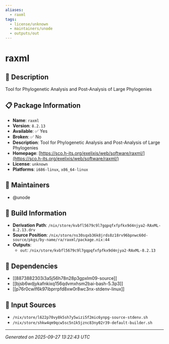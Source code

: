 ```yaml
---
aliases:
  - raxml
tags:
  - license/unknown
  - maintainers/unode
  - outputs/out
---
```


# raxml

## 📝 Description

Tool for Phylogenetic Analysis and Post-Analysis of Large Phylogenies

## 📋 Package Information

- **Name**: `raxml`
- **Version**: `8.2.13`
- **Available**: ✅ Yes
- **Broken**: ✅ No
- **Description**: Tool for Phylogenetic Analysis and Post-Analysis of Large Phylogenies
- **Homepage**: [https://sco.h-its.org/exelixis/web/software/raxml/](https://sco.h-its.org/exelixis/web/software/raxml/)
- **License**: `unknown`
- **Platforms**: `i686-linux`, `x86_64-linux`
## 👥 Maintainers

- @unode


## 🔧 Build Information

- **Derivation Path**: `/nix/store/kvbfl5679c9l7gqpqfxfpfkx9d4njya2-RAxML-8.2.13.drv`
- **Source Position**: `/nix/store/ns30sqxb36k8jrds8z18rv96bpnwc60d-source/pkgs/by-name/ra/raxml/package.nix:44`
- **Outputs**:
  - `out`:  `/nix/store/kvbfl5679c9l7gqpqfxfpfkx9d4njya2-RAxML-8.2.13`

## 🔗 Dependencies

- [[8873882303i3a5j56h78n28p3gpxlm09-source]]
- [[bjsb6wdjykafnkixq156qdvmxhsm2bai-bash-5.3p3]]
- [[p76r0cwlf6k97ibprrpfd8xw0r8wc3nx-stdenv-linux]]

## 📁 Input Sources

- `/nix/store/l622p70vy8k5sh7y5wizi5f2mic6ynpg-source-stdenv.sh`
- `/nix/store/shkw4qm9qcw5sc5n1k5jznc83ny02r39-default-builder.sh`

---
*Generated on 2025-09-27 13:22:43 UTC*
